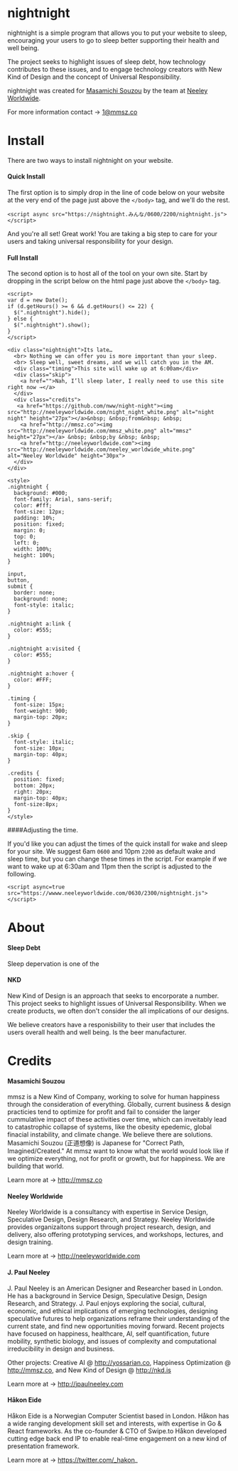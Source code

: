 # nightnight
nightnight is a simple program that allows you to put your website to sleep, encouraging your users to go to sleep better supporting their health and well being.

The project seeks to highlight issues of sleep debt, how technology contributes to these issues, and to engage technology creators with New Kind of Design and the concept of Universal Responsibility.

nightnight was created for [Masamichi Souzou](http://mmsz.co) by the team at [Neeley Worldwide](http://neeleyworldwide.com).

For more information contact → 1@mmsz.co

# Install

There are two ways to install nightnight on your website. 

#### Quick Install

The first option is to simply drop in the line of code below on your website at the very end of the page just above the `</body>` tag, and we'll do the rest.

```
<script async src="https://nightnight.みんな/0600/2200/nightnight.js"></script>
```

And you're all set! Great work! You are taking a big step to care for your users and taking universal responsibility for your design.



#### Full Install

The second option is to host all of the tool on your own site. Start by dropping in the script below on the html page just above the `</body>` tag. 

```
<script>
var d = new Date();
if (d.getHours() >= 6 && d.getHours() <= 22) {
  $(".nightnight").hide();
} else {
  $(".nightnight").show();
}
</script>

<div class="nightnight">Its late…
  <br> Nothing we can offer you is more important than your sleep.
  <br> Sleep well, sweet dreams, and we will catch you in the AM.
  <div class="timing">This site will wake up at 6:00am</div>
  <div class="skip">
    <a href="">Nah, I’ll sleep later, I really need to use this site right now →</a>
  </div>
  <div class="credits">
   <a href="https://github.com/nww/night-night"><img src="http://neeleyworldwide.com/night_night_white.png" alt="night night" height="27px"></a>&nbsp; &nbsp;from&nbsp; &nbsp;
    <a href="http://mmsz.co"><img src="http://neeleyworldwide.com/mmsz_white.png" alt="mmsz" height="27px"></a> &nbsp; &nbsp;by &nbsp; &nbsp;
    <a href="http://neeleyworldwide.com"><img src="http://neeleyworldwide.com/neeley_worldwide_white.png" alt="Neeley Worldwide" height="30px">
  </div>
</div>

<style>
.nightnight {
  background: #000;
  font-family: Arial, sans-serif;
  color: #fff;
  font-size: 12px;
  padding: 10%;
  position: fixed;
  margin: 0;
  top: 0;
  left: 0;
  width: 100%;
  height: 100%;
}

input,
button,
submit {
  border: none;
  background: none;
  font-style: italic;
}

.nightnight a:link {
  color: #555;
}

.nightnight a:visited {
  color: #555;
}

.nightnight a:hover {
  color: #FFF;
}

.timing {
  font-size: 15px;
  font-weight: 900;
  margin-top: 20px;
}

.skip {
  font-style: italic;
  font-size: 10px;
  margin-top: 40px;
}

.credits {
  position: fixed;
  bottom: 20px;
  right: 20px;
  margin-top: 40px;
  font-size:8px;
}
</style>

```


####Adjusting the time. 

If you'd like you can adjust the times of the quick install for wake and sleep for your site. We suggest 6am `0600` and 10pm `2200` as default wake and sleep time, but you can change these times in the script. For example if we want to wake up at 6:30am and 11pm then the script is adjusted to the following. 

```
<script async=true src="https://wwww.neeleyworldwide.com/0630/2300/nightnight.js"></script>
```


# About

#### Sleep Debt
Sleep depervation is one of the 


#### NKD

New Kind of Design is an approach that seeks to encorporate a number. This project seeks to highlight issues of Universal Responsibility. When we create products, we often don't consider the all implications of our designs. 

We believe creators have a responisbility to their user that includes the users overall health and well being. Is the beer manufacturer.

# Credits

#### Masamichi Souzou

mmsz is a New Kind of Company, working to solve for human happiness through the consideration of everything. Globally, current business & design practicies tend to optimize for profit and fail to consider the larger cummulative impact of these activities over time, which can inveitably lead to catastrophic collapse of systems, like the obesity epedemic, global finacial instability, and climate change. We believe there are solutions. Masamichi Souzou (正道想像) is Japanese for "Correct Path, Imagined/Created." At mmsz want to know what the world would look like if we optimize everything, not for profit or growth, but for happiness. We are building that world.

Learn more at → http://mmsz.co


#### Neeley Worldwide

Neeley Worldwide is a consultancy with expertise in Service Design, Speculative Design, Design Research, and Strategy. Neeley Worldwide provides organizaitons support through project research, design, and delivery, also offering prototyping services, and workshops, lectures, and design training. 

Learn more at → http://neeleyworldwide.com


#### J. Paul Neeley

J. Paul Neeley is an American Designer and Researcher based in London. He has a background in Service Design, Speculative Design, Design Research, and Strategy. J. Paul enjoys exploring the social, cultural, economic, and ethical implications of emerging technologies, designing speculative futures to help organizations reframe their understanding of the current state, and find new opportunities moving forward. Recent projects have focused on happiness, healthcare, AI, self quantification, future mobility, synthetic biology, and issues of complexity and computational irreducibility in design and business. 

Other projects: Creative AI @ http://yossarian.co, Happiness Optimization @ http://mmsz.co, and New Kind of Design @ http://nkd.is

Learn more at → http://jpaulneeley.com


#### Håkon Eide

Håkon Eide is a Norwegian Computer Scientist based in London. Håkon has a wide ranging development skill set and interests, with expertise in Go & React frameworks. As the co-founder & CTO of Swipe.to Håkon developed cutting edge back end IP to enable real-time engagement on a new kind of presentation framework. 

Learn more at → https://twitter.com/_hakon_


